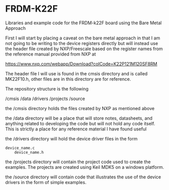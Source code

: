 # FRDM-K22F
Libraries and example code for the FRDM-k22F board using the Bare Metal Approach

First I will start by placing a caveat on the bare metal approach in that I am not going to be writing to the device registers directly but will instead use the header file created by NXP/Freescale based on the register names from the reference manual provided from NXP at

https://www.nxp.com/webapp/Download?colCode=K22P121M120SF8RM

The header file I will use is found in the cmsis directory and is called MK22F10.h, other files are in this directory are for reference.

The repository structure is the following

/cmsis
/data
/drivers
/projects
/source

the /cmsis directory holds the files created by NXP as mentioned above

the /data directory will be a place that will store notes, datasheets, and anything related to developing the code but will not hold any code itself.  This is strictly a place for any reference material I have found useful

the /drivers directory will hold the device driver files in the form

	device_name.c
        device_name.h

the /projects directory will contain the project code used to create the examples.  The projects are created using Keil MDK5 on a windows platform.

the /source directory will contain code that illustrates the use of the device drivers in the form of simple examples.
